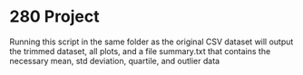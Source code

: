 # 280 Project

Running this script in the same folder as the original CSV dataset will output the trimmed dataset, all plots, and a file summary.txt that contains the necessary mean, std deviation, quartile, and outlier data
